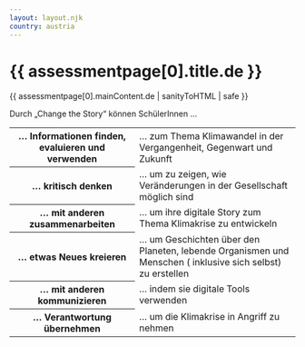```yaml
---
layout: layout.njk
country: austria
---
```


<h1>{{ assessmentpage[0].title.de }}</h1>
{{ assessmentpage[0].mainContent.de | sanityToHTML | safe }}
<p>Durch „Change the Story“ können SchülerInnen …</p>
<table>
    <tr>
        <th>… Informationen finden, evaluieren und verwenden</th>
        <td>… zum Thema Klimawandel in der Vergangenheit, Gegenwart und Zukunft</td>
    </tr>        
    <tr>
        <th>… kritisch denken </th>
        <td>… um zu zeigen, wie Veränderungen in der Gesellschaft möglich sind</td>
    </tr>
    <tr>
        <th>… mit anderen zusammenarbeiten  </th>
        <td>… um ihre digitale Story zum Thema Klimakrise zu entwickeln</td>
    </tr>
    <tr>
        <th>… etwas Neues kreieren </th>
        <td>… um Geschichten über den Planeten, lebende Organismen und Menschen ( inklusive sich selbst) zu erstellen</td>
    </tr>
    <tr>
        <th>… mit anderen kommunizieren </th>
        <td>… indem sie digitale Tools verwenden</td>
    </tr>    
    <tr>
        <th>… Verantwortung übernehmen</th>
        <td>… um die Klimakrise in Angriff zu nehmen</td>
    </tr>       
</table>